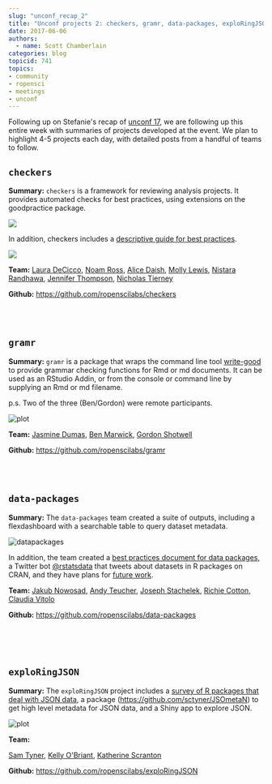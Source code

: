 ```yaml
---
slug: "unconf_recap_2"
title: "Unconf projects 2: checkers, gramr, data-packages, exploRingJSON"
date: 2017-06-06
authors:
  - name: Scott Chamberlain
categories: blog
topicid: 741
topics:
- community
- ropensci
- meetings
- unconf
---
```


Following up on Stefanie's recap of [unconf 17](https://ropensci.org/blog/blog/2017/06/02/unconf2017), we are following up this entire week with summaries of projects developed at the event. We plan to highlight 4-5 projects each day, with detailed posts from a handful of teams to follow.


## `checkers`
**Summary:**  `checkers` is a framework for reviewing analysis projects. It provides automated checks for best practices, using extensions on the goodpractice package. 

![](/assets/blog-images/2017-06-06-unconf_recap_2/checkers_version_control.png)

In addition, checkers includes a [descriptive guide for best practices](https://docs.google.com/document/d/1OYcWJUk-MiM2C1TIHB1Rn6rXoF5fHwRX-7_C12Blx8g/edit#).

![](/assets/blog-images/2017-06-06-unconf_recap_2/compendium.png)

**Team:** [Laura DeCicco](https://github.com/ldecicco-USGS), [Noam Ross](https://github.com/noamross), [Alice Daish](https://github.com/adaish), [Molly Lewis](https://github.com/mllewis), [Nistara Randhawa](https://github.com/nistara), [Jennifer Thompson](https://github.com/jenniferthompson), [Nicholas Tierney](https://github.com/njtierney)

**Github:** <https://github.com/ropenscilabs/checkers>

<br><br>

## `gramr`

**Summary:** `gramr` is a package that wraps the command line tool [write-good](https://github.com/btford/write-good) to provide grammar checking functions for Rmd or md documents. It can be used as an RStudio Addin, or from the console or command line by supplying an Rmd or md filename.

p.s. Two of the three (Ben/Gordon) were remote participants.

![plot](/assets/blog-images/2017-06-06-unconf_recap_2/gramr.png)

**Team:** [Jasmine Dumas](https://github.com/jasdumas), [Ben Marwick](https://github.com/benmarwick), [Gordon Shotwell](https://github.com/GShotwell)

**Github:** <https://github.com/ropenscilabs/gramr>

<br><br>

## `data-packages`

**Summary:**  The `data-packages` team created a suite of outputs, including a flexdashboard with a searchable table to query dataset metadata.

![datapackages](/assets/blog-images/2017-06-06-unconf_recap_2/pkg.png)

In addition, the team created a [best practices document for data packages](https://docs.google.com/document/d/1xhJmt0v4p49jpwINNak9N7AMMb5yohTwwNOXH8WzqqQ/edit#heading=h.7qg6st1kgh5x), a Twitter bot [@rstatsdata](https://twitter.com/rstatsdata) that tweets about datasets in R packages on CRAN, and they have plans for [future work](https://github.com/ropenscilabs/data-packages#potential-future-work). 

**Team:** [Jakub Nowosad](https://github.com/Nowosad), [Andy Teucher](https://github.com/ateucher), [Joseph Stachelek](https://github.com/jsta), [Richie Cotton](https://github.com/richierocks), [Claudia Vitolo](https://github.com/cvitolo)

**Github:** <https://github.com/ropenscilabs/data-packages>

<br><br><br>

## `exploRingJSON`

**Summary:**  The `exploRingJSON` project includes a [survey of R packages that deal with JSON data](https://github.com/ropenscilabs/exploRingJSON#survey-of-json-affiliated-r-packages), a package (<https://github.com/sctyner/JSOmetaN>) to get high level metadata for JSON data, and a Shiny app to explore JSON. 

![plot](/assets/blog-images/2017-06-06-unconf_recap_2/applistview.png)

**Team:**

[Sam Tyner](https://github.com/sctyner), [Kelly O'Briant](https://github.com/kellobri), [Katherine Scranton](https://github.com/drscranto)

**Github:** <https://github.com/ropenscilabs/exploRingJSON>

